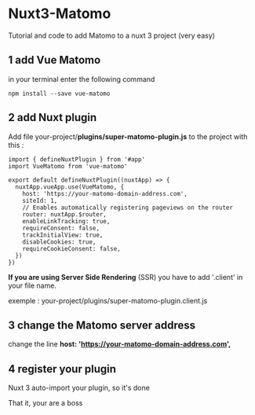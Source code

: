 # Nuxt3-Matomo
Tutorial and code to add Matomo to a nuxt 3 project (very easy)

## 1 add Vue Matomo
in your terminal enter the following command
```
npm install --save vue-matomo
```

## 2 add Nuxt plugin
Add file your-project/**plugins/super-matomo-plugin.js** to the project with this :
```
import { defineNuxtPlugin } from '#app'
import VueMatomo from 'vue-matomo'

export default defineNuxtPlugin((nuxtApp) => {
  nuxtApp.vueApp.use(VueMatomo, {
    host: 'https://your-matomo-domain-address.com',
    siteId: 1, 
    // Enables automatically registering pageviews on the router
    router: nuxtApp.$router,
    enableLinkTracking: true,
    requireConsent: false,
    trackInitialView: true,
    disableCookies: true,
    requireCookieConsent: false,
  })
})
```
**If you are using Server Side Rendering** (SSR) you have to add '.client' in your file name.

exemple : your-project/plugins/super-matomo-plugin.client.js

## 3 change the Matomo server address 

change the line **host: 'https://your-matomo-domain-address.com',**


## 4 register your plugin 
Nuxt 3 auto-import your plugin, so it's done

That it, your are a boss

